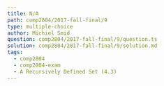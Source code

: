 ```yaml
---
title: N/A
path: comp2804/2017-fall-final/9
type: multiple-choice
author: Michiel Smid
question: comp2804/2017-fall-final/9/question.ts
solution: comp2804/2017-fall-final/9/solution.md
tags:
  - comp2804
  - comp2804-exam
  - A Recursively Defined Set (4.3)
---
```

